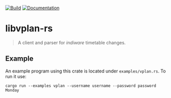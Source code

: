 [![Build][build-img]][build-url]
[![Documentation][docs-img]][docs-url]

# libvplan-rs

> A client and parser for *indiware* timetable changes.

## Example

An example program using this crate is located under `examples/vplan.rs`. To run it use:

```
cargo run --examples vplan --username username --password password Monday
```

[build-img]: https://img.shields.io/github/workflow/status/fschillerg/libvplan-rs/Test?label=Build
[build-url]: https://github.com/fschillerg/libvplan-rs/actions?query=workflow%3ATest
[docs-img]: https://img.shields.io/badge/docs-master-blue.svg?colorB=4d76ae
[docs-url]: https://fschillerg.github.io/libvplan-rs/libvplan
